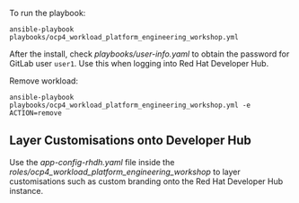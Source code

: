 To run the playbook:

`ansible-playbook playbooks/ocp4_workload_platform_engineering_workshop.yml`

After the install, check _playbooks/user-info.yaml_ to obtain the password for
GitLab user `user1`. Use this when logging into Red Hat Developer Hub.

Remove workload:

`ansible-playbook playbooks/ocp4_workload_platform_engineering_workshop.yml -e ACTION=remove`

## Layer Customisations onto Developer Hub

Use the _app-config-rhdh.yaml_ file inside the _roles/ocp4_workload_platform_engineering_workshop_
to layer customisations such as custom branding onto the Red Hat Developer Hub
instance.